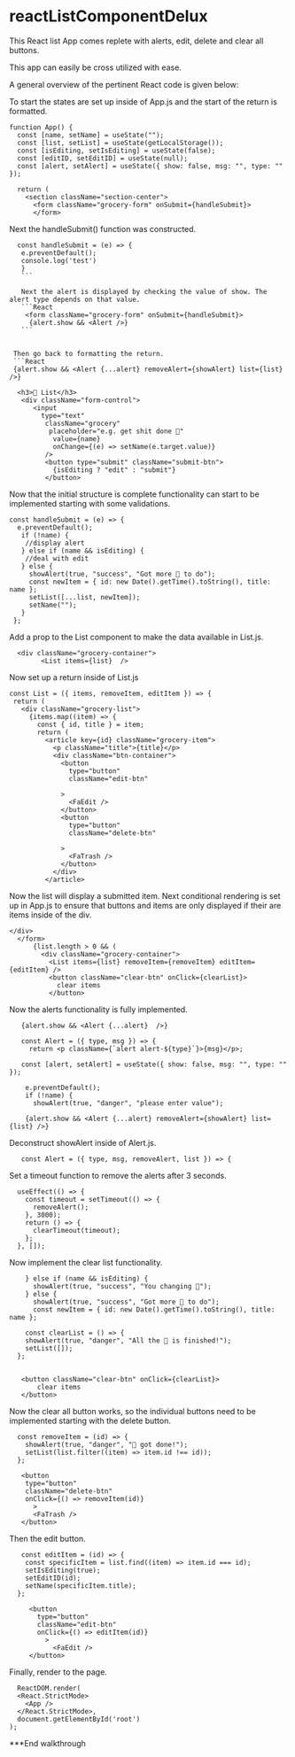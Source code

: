 # reactListComponentDelux
This React list App comes replete with alerts, edit, delete and clear all buttons.

This app can easily be cross utilized with ease.

A general overview of the pertinent React code is given below:

To start the states are set up inside of App.js and the start of the return is formatted.
```React
function App() {
  const [name, setName] = useState("");
  const [list, setList] = useState(getLocalStorage());
  const [isEditing, setIsEditing] = useState(false);
  const [editID, setEditID] = useState(null);
  const [alert, setAlert] = useState({ show: false, msg: "", type: "" });

  return (
    <section className="section-center">
      <form className="grocery-form" onSubmit={handleSubmit}>
      </form>
 ```
 
 
 Next the handleSubmit() function was constructed.
 ```React
   const handleSubmit = (e) => {
    e.preventDefault();
    console.log('test')
    }
    ```
    
    Next the alert is displayed by checking the value of show. The alert type depends on that value.
    ```React
     <form className="grocery-form" onSubmit={handleSubmit}>
      {alert.show && <Alert />}
    ```
        
        
  Then go back to formatting the return.
  ```React
  {alert.show && <Alert {...alert} removeAlert={showAlert} list={list} />}

   <h3>🎯 List</h3>
    <div className="form-control">
       <input
         type="text"
          className="grocery"
           placeholder="e.g. get shit done 🤺"
            value={name}
            onChange={(e) => setName(e.target.value)}
          />
          <button type="submit" className="submit-btn">
            {isEditing ? "edit" : "submit"}
          </button>
 ```
          
          
 Now that the initial structure is complete functionality can start to be implemented starting with some validations.
 ```React
 const handleSubmit = (e) => {
   e.preventDefault();
    if (!name) {
     //display alert
    } else if (name && isEditing) {
     //deal with edit
    } else {
      showAlert(true, "success", "Got more 💩 to do");
      const newItem = { id: new Date().getTime().toString(), title: name };
      setList([...list, newItem]);
      setName("");
    }
  };
  ```
  
  
  Add a prop to the List component to make the data available in List.js.
  ```React
    <div className="grocery-container">
          <List items={list}  />
  ```
          
          
 Now set up a return inside of List.js
 ```React
 const List = ({ items, removeItem, editItem }) => {
  return (
    <div className="grocery-list">
      {items.map((item) => {
        const { id, title } = item;
        return (
          <article key={id} className="grocery-item">
            <p className="title">{title}</p>
            <div className="btn-container">
              <button
                type="button"
                className="edit-btn"
          
              >
                <FaEdit />
              </button>
              <button
                type="button"
                className="delete-btn"
           
              >
                <FaTrash />
              </button>
            </div>
          </article>
 ```         
  
          
Now the list will display a submitted item. Next conditional rendering is set up in App.js to ensure that buttons and items are only displayed if their are items inside of the div.
```React
</div>
  </form>
      {list.length > 0 && (
        <div className="grocery-container">
          <List items={list} removeItem={removeItem} editItem={editItem} />
          <button className="clear-btn" onClick={clearList}>
            clear items
          </button>
```
          
Now the alerts functionality is fully implemented.
```React
   {alert.show && <Alert {...alert}  />}
          
   const Alert = ({ type, msg }) => {
     return <p className={`alert alert-${type}`}>{msg}</p>;
  
   const [alert, setAlert] = useState({ show: false, msg: "", type: "" });
    
    e.preventDefault();
    if (!name) {
      showAlert(true, "danger", "please enter value");
 
    {alert.show && <Alert {...alert} removeAlert={showAlert} list={list} />}
```
        
        
Deconstruct showAlert inside of Alert.js.
```React
   const Alert = ({ type, msg, removeAlert, list }) => {
```
        
        
Set a timeout function to remove the alerts after 3 seconds.
```React     
  useEffect(() => {
    const timeout = setTimeout(() => {
      removeAlert();
    }, 3000);
    return () => {
      clearTimeout(timeout);
    };
  }, []);
```
  
  
Now implement the clear list functionality.
```React
    } else if (name && isEditing) {
      showAlert(true, "success", "You changing 💩");
    } else {
      showAlert(true, "success", "Got more 💩 to do");
      const newItem = { id: new Date().getTime().toString(), title: name };
            
    const clearList = () => {
    showAlert(true, "danger", "All the 💩 is finished!");
    setList([]);
  };
  
  
   <button className="clear-btn" onClick={clearList}>
       clear items
   </button>
```
          
          
Now the clear all button works, so the individual buttons need to be implemented starting with the delete button.
```React
  const removeItem = (id) => {
    showAlert(true, "danger", "💩 got done!");
    setList(list.filter((item) => item.id !== id));
  };
  
   <button
    type="button"
    className="delete-btn"
    onClick={() => removeItem(id)}
      >
      <FaTrash />
   </button>
```
              
             
Then the edit button.
```React
   const editItem = (id) => {
    const specificItem = list.find((item) => item.id === id);
    setIsEditing(true);
    setEditID(id);
    setName(specificItem.title);
  };
  
     <button
       type="button"
       className="edit-btn"
       onClick={() => editItem(id)}
         >
           <FaEdit />
     </button>
```
              
Finally, render to the page.
```React
  ReactDOM.render(
  <React.StrictMode>
    <App />
  </React.StrictMode>,
  document.getElementById('root')
);
```


***End walkthrough
